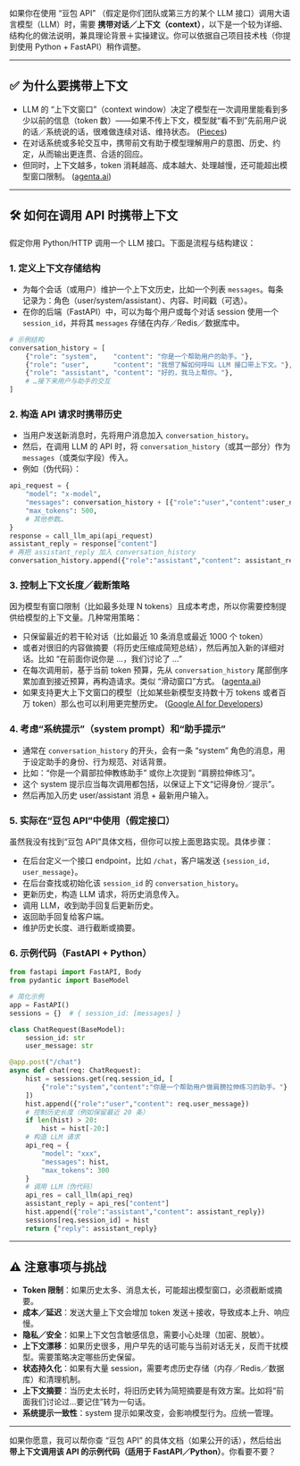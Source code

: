 如果你在使用 “豆包 API” （假定是你们团队或第三方的某个 LLM 接口）调用大语言模型（LLM）时，需要 **携带对话／上下文（context）**，以下是一个较为详细、结构化的做法说明，兼具理论背景＋实操建议。你可以依据自己项目技术栈（你提到使用 Python + FastAPI）稍作调整。

---

## ✅ 为什么要携带上下文

* LLM 的 “上下文窗口”（context window）决定了模型在一次调用里能看到多少以前的信息（token 数）——如果不传上下文，模型就“看不到”先前用户说的话／系统说的话，很难做连续对话、维持状态。 ([Pieces][1])
* 在对话系统或多轮交互中，携带前文有助于模型理解用户的意图、历史、约定，从而输出更连贯、合适的回应。
* 但同时，上下文越多，token 消耗越高、成本越大、处理越慢，还可能超出模型窗口限制。 ([agenta.ai][2])

---

## 🛠 如何在调用 API 时携带上下文

假定你用 Python/HTTP 调用一个 LLM 接口。下面是流程与结构建议：

### 1. 定义上下文存储结构

* 为每个会话（或用户）维护一个上下文历史，比如一个列表 `messages`。每条记录为：角色（user/system/assistant）、内容、时间戳（可选）。
* 在你的后端（FastAPI）中，可以为每个用户或每个对话 session 使用一个 `session_id`，并将其 `messages` 存储在内存／Redis／数据库中。

```python
# 示例结构
conversation_history = [
    {"role": "system",    "content": "你是一个帮助用户的助手。"},
    {"role": "user",      "content": "我想了解如何呼叫 LLM 接口带上下文。"},
    {"role": "assistant", "content": "好的，我马上帮你。"},
    # …接下来用户与助手的交互
]
```

### 2. 构造 API 请求时携带历史

* 当用户发送新消息时，先将用户消息加入 `conversation_history`。
* 然后，在调用 LLM 的 API 时，将 `conversation_history`（或其一部分）作为 `messages`（或类似字段）传入。
* 例如（伪代码）：

```python
api_request = {
    "model": "x-model",
    "messages": conversation_history + [{"role":"user","content":user_new_input}],
    "max_tokens": 500,
    # 其他参数…
}
response = call_llm_api(api_request)
assistant_reply = response["content"]
# 再把 assistant_reply 加入 conversation_history
conversation_history.append({"role":"assistant","content": assistant_reply})
```

### 3. 控制上下文长度／截断策略

因为模型有窗口限制（比如最多处理 N tokens）且成本考虑，所以你需要控制提供给模型的上下文量。几种常用策略：

* 只保留最近的若干轮对话（比如最近 10 条消息或最近 1000 个 token）
* 或者对很旧的内容做摘要（将历史压缩成简短总结），然后再加入新的详细对话。比如 “在前面你说你是 …，我们讨论了 …”
* 在每次调用前，基于当前 token 预算，先从 `conversation_history` 尾部倒序累加直到接近预算，再构造请求。类似 “滑动窗口”方式。 ([agenta.ai][2])
* 如果支持更大上下文窗口的模型（比如某些新模型支持数十万 tokens 或者百万 token）那么也可以利用更完整历史。 ([Google AI for Developers][3])

### 4. 考虑“系统提示”（system prompt）和“助手提示”

* 通常在 `conversation_history` 的开头，会有一条 “system” 角色的消息，用于设定助手的身份、行为规范、对话背景。
* 比如：“你是一个肩部拉伸教练助手” 或你上次提到 “肩膀拉伸练习”。
* 这个 system 提示应当每次调用都包括，以保证上下文“记得身份／提示”。
* 然后再加入历史 user/assistant 消息 + 最新用户输入。

### 5. 实际在“豆包 API”中使用（假定接口）

虽然我没有找到“豆包 API”具体文档，但你可以按上面思路实现。具体步骤：

* 在后台定义一个接口 endpoint，比如 `/chat`，客户端发送 `{session_id, user_message}`。
* 在后台查找或初始化该 `session_id` 的 `conversation_history`。
* 更新历史，构造 LLM 请求，将历史消息传入。
* 调用 LLM，收到助手回复后更新历史。
* 返回助手回复给客户端。
* 维护历史长度、进行截断或摘要。

### 6. 示例代码（FastAPI + Python）

```python
from fastapi import FastAPI, Body
from pydantic import BaseModel

# 简化示例
app = FastAPI()
sessions = {}  # { session_id: [messages] }

class ChatRequest(BaseModel):
    session_id: str
    user_message: str

@app.post("/chat")
async def chat(req: ChatRequest):
    hist = sessions.get(req.session_id, [
        {"role":"system","content":"你是一个帮助用户做肩膀拉伸练习的助手。"}
    ])
    hist.append({"role":"user","content": req.user_message})
    # 控制历史长度（例如保留最近 20 条）
    if len(hist) > 20:
        hist = hist[-20:]
    # 构造 LLM 请求
    api_req = {
        "model": "xxx",
        "messages": hist,
        "max_tokens": 300
    }
    # 调用 LLM（伪代码）
    api_res = call_llm(api_req)
    assistant_reply = api_res["content"]
    hist.append({"role":"assistant","content": assistant_reply})
    sessions[req.session_id] = hist
    return {"reply": assistant_reply}
```

---

## ⚠️ 注意事项与挑战

* **Token 限制**：如果历史太多、消息太长，可能超出模型窗口，必须截断或摘要。
* **成本／延迟**：发送大量上下文会增加 token 发送＋接收，导致成本上升、响应慢。
* **隐私／安全**：如果上下文包含敏感信息，需要小心处理（加密、脱敏）。
* **上下文漂移**：如果历史很多，用户早先的话可能与当前对话无关，反而干扰模型。需要策略决定哪些历史保留。
* **状态持久化**：如果有大量 session，需要考虑历史存储（内存／Redis／数据库）和清理机制。
* **上下文摘要**：当历史太长时，将旧历史转为简短摘要是有效方案。比如将“前面我们讨论过…要记住”转为一句话。
* **系统提示一致性**：system 提示如果改变，会影响模型行为。应统一管理。

---

如果你愿意，我可以帮你查 “豆包 API” 的具体文档（如果公开的话），然后给出 **带上下文调用该 API 的示例代码（适用于 FastAPI／Python）**。你看要不要？

[1]: https://pieces.app/blog/ai-context-making-the-most-out-of-your-llm-context-length?utm_source=chatgpt.com "Context length in LLMs: how to make the most out of it"
[2]: https://agenta.ai/blog/top-6-techniques-to-manage-context-length-in-llms?utm_source=chatgpt.com "Top techniques to Manage Context Lengths in LLMs"
[3]: https://ai.google.dev/gemini-api/docs/long-context?utm_source=chatgpt.com "Long context | Gemini API - Google AI for Developers"
